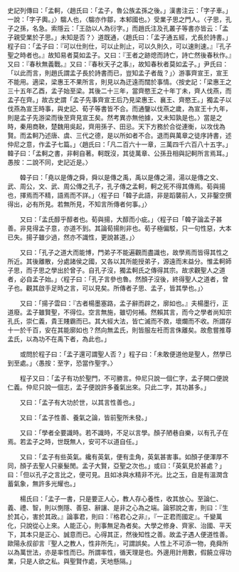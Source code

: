 史記列傳曰：「孟軻，〈趙氏曰：「孟子，魯公族孟孫之後。」漢書注云：「字子車。」一說：「字子輿。」〉騶人也，〈騶亦作鄒，本邾國也。〉受業子思之門人。〈子思，孔子之孫，名急。索隱云：「王劭以人為衍字。」而趙氏注及孔叢子等書亦皆云：「孟子親受業於子思。」未知是否？〉道既通，〈趙氏曰：「孟子通五經，尤長於詩書。」程子曰：「孟子曰：『可以仕則仕，可以止則止，可以久則久，可以速則速。』『孔子聖之時者也。』故知易者莫如孟子。又曰：『王者之跡熄而詩亡，詩亡然後春秋作。』又曰：『春秋無義戰。』又曰：『春秋天子之事』，故知春秋者莫如孟子。」尹氏曰：「以此而言，則趙氏謂孟子長於詩書而已，豈知孟子者哉？」〉游事齊宣王，宣王不能用。適梁，梁惠王不果所言，則見以為迂遠而闊於事情。〈按史記：「梁惠王之三十五年乙酉，孟子始至梁。其後二十三年，當齊愍王之十年丁未，齊人伐燕，而孟子在齊。」故古史謂「孟子先事齊宣王后乃見梁惠王、襄王、齊愍王。」獨孟子以伐燕為宣王時事，與史記、荀子等書皆不合。而通鑒以伐燕之歲，為宣王十九年，則是孟子先游梁而後至齊見宣王矣。然考異亦無他據，又未知孰是也。〉當是之時，秦用商鞅，楚魏用吳起，齊用孫子、田忌。天下方務於合從連衡，以攻伐為賢。而孟軻乃述唐、虞、三代之德，是以所如者不合。退而與萬章之徒序詩書，述仲尼之意，作孟子七篇。」〈趙氏曰：「凡二百六十一章，三萬四千六百八十五字。」韓子曰：「孟軻之書，非軻自著。軻既沒，其徒萬章、公孫丑相與記軻所言焉耳。」愚按：二說不同，史記近是。〉

　　韓子曰：「堯以是傳之舜，舜以是傳之禹，禹以是傳之湯，湯以是傳之文、武、周公，文、武、周公傳之孔子，孔子傳之孟軻，軻之死不得其傳焉。荀與揚也，擇焉而不精，語焉而不詳。」〈程子曰「韓子此語，非是蹈襲前人，又非鑿空撰得出，必有所見。若無所見，不知言所傳者何事。」〉

　　又曰：「孟氏醇乎醇者也。荀與揚，大醇而小疵。」〈程子曰「韓子論孟子甚善。非見得孟子意，亦道不到。其論荀揚則非也。荀子極偏駁，只一句性惡，大本已失。揚子雖少過，然亦不識性，更說甚道。」〉

　　又曰：「孔子之道大而能博，門弟子不能遍觀而盡識也，故學焉而皆得其性之所近。其後離散，分處諸侯之國，又各以其所能授弟子，源遠而末益分。惟孟軻師子思，而子思之學出於曾子。自孔子沒，獨孟軻氏之傳得其宗。故求觀聖人之道者，必自孟子始。」〈程子曰：「孔子言參也魯。然顏子沒後，終得聖人之道者，曾子也。觀其啟手足時之言，可以見矣。所傳者子思、孟子，皆其學也。」〉

　　又曰：「揚子雲曰：『古者楊墨塞路，孟子辭而辟之，廓如也。』夫楊墨行，正道廢。孟子雖賢聖，不得位。空言無施，雖切何補。然賴其言，而今之學者尚知宗孔氏，崇仁義，貴王賤霸而已。其大經大法，皆亡滅而不救，壞爛而不收。所謂存十一於千百，安在其能廓如也？然向無孟氏，則皆服左衽而言侏離矣。故愈嘗推尊孟氏，以為功不在禹下者，為此也。」

　　或問於程子曰：「孟子還可謂聖人否？」程子曰：「未敢便道他是聖人，然學已到至處。」〈愚按：至字，恐當作聖字。〉

　　程子又曰：「孟子有功於聖門，不可勝言。仲尼只說一個仁字，孟子開口便說仁義。仲尼只說一個志，孟子便說許多養氣出來。只此二字，其功甚多。」

　　又曰：「孟子有大功於世，以其言性善也。」

　　又曰：「孟子性善、養氣之論，皆前聖所未發。」

　　又曰：「學者全要識時。若不識時，不足以言學。顏子陋巷自樂，以有孔子在焉。若孟子之時，世既無人，安可不以道自任。」

　　又曰：「孟子有些英氣。纔有英氣，便有圭角，英氣甚害事。如顏子便渾厚不同，顏子去聖人只豪髮閒。孟子大賢，亞聖之次也。」或曰：「英氣見於甚處？」曰：「但以孔子之言比之，便可見。且如冰與水精非不光。比之玉，自是有溫潤含蓄氣象，無許多光耀也。」

　　楊氏曰：「孟子一書，只是要正人心，教人存心養性，收其放心。至論仁、義、禮、智，則以惻隱、善惡、辭讓、是非之心為之端。論邪說之害，則曰：『生於其心，害於其政。』論事君，則曰：『格君心之非』，『一正君而國定』。千變萬化，只說從心上來。人能正心，則事無足為者矣。大學之修身、齊家、治國、平天下，其本只是正心、誠意而已。心得其正，然後知性之善。故孟子遇人便道性善。歐陽永叔卻言『聖人之教人，性非所先』，可謂誤矣。人性上不可添一物，堯舜所以為萬世法，亦是率性而已。所謂率性，循天理是也。外邊用計用數，假饒立得功業，只是人欲之私。與聖賢作處，天地懸隔。」





